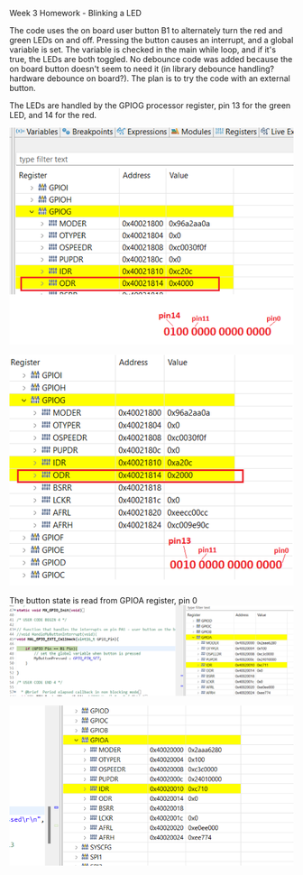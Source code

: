 Week 3 Homework - Blinking a LED

The code uses the on board user button B1 to alternately turn the red and green LEDs on and off. 
Pressing the button causes an interrupt, and a global variable is set. The variable is checked in the main while loop, and if it's true, the LEDs are both toggled. No debounce code was added because the on board button doesn't seem to need it (in library debounce handling? hardware debounce on board?). The plan is to try the code with an external button. 

The LEDs are handled by the GPIOG processor register, pin 13 for the green LED, and 14 for the red. 

![RedLED](https://github.com/snkYmkrct/Making_Embedded_Systems_Course/blob/main/Week%203%20homework/Images/register%20when%20red%20LED%20-%20pin%2014%20-%20on.png?raw=true)

![Green LED](https://github.com/snkYmkrct/Making_Embedded_Systems_Course/blob/main/Week%203%20homework/Images/register%20when%20green%20LED%20-%20pin%2013%20-%20on.png?raw=true)

The button state is read from GPIOA register, pin 0
![Button pressed](https://github.com/snkYmkrct/Making_Embedded_Systems_Course/blob/main/Week%203%20homework/Images/register%20when%20button%20pressed%20-%20pin%200.png?raw=true)

![Button NOT pressed](https://github.com/snkYmkrct/Making_Embedded_Systems_Course/blob/main/Week%203%20homework/Images/register%20when%20button%20not%20pressed%20-%20pin%200.png?raw=true)

